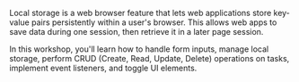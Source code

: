 Local storage is a web browser feature that lets web applications store key-value pairs persistently within a user's browser. This allows web apps to save data during one session, then retrieve it in a later page session.

In this workshop, you'll learn how to handle form inputs, manage local storage, perform CRUD (Create, Read, Update, Delete) operations on tasks, implement event listeners, and toggle UI elements.